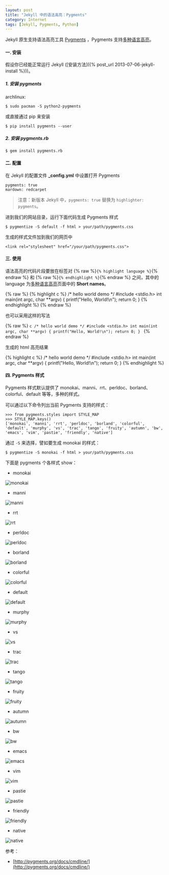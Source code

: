 ```yaml
---
layout: post
title: "Jekyll 中的语法高亮：Pygments"
category: Internet
tags: [Jekyll, Pygments, Python]
---
```


Jekyll 原生支持语法高亮工具 [Pygments](http://pygments.org/) ，Pygments 支持[多种语言高亮](http://pygments.org/docs/lexers/)。

#### 一. 安装

假设你已经能正常运行 Jekyll ([安装方法]({% post_url 2013-07-06-jekyll-install %}))。

##### 1. 安装 pygments

archlinux:

    $ sudo pacman -S python2-pygments

或直接通过 pip 来安装

    $ pip install pygments --user

<!-- more -->

##### 2. 安装 pygments.rb

    $ gem install pygments.rb

#### 二. 配置

在 Jekyll 的配置文件 **_config.yml** 中设置打开 Pygments

    pygments: true
    mardown: redcarpet

> 注意：新版本 Jekyll 中，`pygments: true` 替换为 `highlighter: pygments`。

进到我们的网站目录，运行下面代码生成 Pygments 样式

    $ pygmentize -S default -f html > your/path/pygments.css

生成的样式文件加到我们的网页中

    <link rel="stylesheet" href="/your/path/pygments.css">

#### 三. 使用

语法高亮的代码片段要放在标签对 {% raw %}`{% highlight language %}`{% endraw %} 和 {% raw %}`{% endhighlight %}`{% endraw %} 之间，其中的 language 为[多种语言高亮](http://pygments.org/docs/lexers/)页面中的 **Short names**。

{% raw %}
    {% highlight c %}
    /* hello world demo */
    #include <stdio.h>
    int main(int argc, char **argv)
    {
        printf("Hello, World!\n");
        return 0;
    }
    {% endhighlight %}
{% endraw %}

也可以采用这样的写法

{% raw %}
    ```c
    /* hello world demo */
    #include <stdio.h>
    int main(int argc, char **argv)
    {
        printf("Hello, World!\n");
        return 0;
    }
    ```
{% endraw %}

生成的 html 高亮结果

{% highlight c %}
/* hello world demo */
#include <stdio.h>
int main(int argc, char **argv)
{
    printf("Hello, World!\n");
    return 0;
}
{% endhighlight %}

#### 四. Pygments 样式

Pygments 样式默认提供了 monokai、manni、rrt、perldoc、borland、colorful、default 等等，多种的样式。

可以通过以下命令列出当前 Pygments 支持的样式：

    >>> from pygments.styles import STYLE_MAP
    >>> STYLE_MAP.keys()
    ['monokai', 'manni', 'rrt', 'perldoc', 'borland', 'colorful', 'default', 'murphy', 'vs', 'trac', 'tango', 'fruity', 'autumn', 'bw', 'emacs', 'vim', 'pastie', 'friendly', 'native']

通过 `-S` 来选择，譬如要生成 monokai 的样式：

    $ pygmentize -S monokai -f html > your/path/pygments.css

下面是 pygments 个各样式 show：

- monokai

![monokai](//cdn.09hd.com/images/2013/08/pygments-monokai.png)

- manni

![manni](//cdn.09hd.com/images/2013/08/pygments-manni.png)

- rrt

![rrt](//cdn.09hd.com/images/2013/08/pygments-rrt.png)

- perldoc

![perldoc](//cdn.09hd.com/images/2013/08/pygments-perldoc.png)

- borland

![borland](//cdn.09hd.com/images/2013/08/pygments-borland.png)

- colorful

![colorful](//cdn.09hd.com/images/2013/08/pygments-colorful.png)

- default

![default](//cdn.09hd.com/images/2013/08/pygments-default.png)

- murphy

![murphy](//cdn.09hd.com/images/2013/08/pygments-murphy.png)

- vs

![vs](//cdn.09hd.com/images/2013/08/pygments-vs.png)

- trac

![trac](//cdn.09hd.com/images/2013/08/pygments-trac.png)

- tango

![tango](//cdn.09hd.com/images/2013/08/pygments-tango.png)

- fruity

![fruity](//cdn.09hd.com/images/2013/08/pygments-fruity.png)

- autumn

![autumn](//cdn.09hd.com/images/2013/08/pygments-autumn.png)

- bw

![bw](//cdn.09hd.com/images/2013/08/pygments-bw.png)

- emacs

![emacs](//cdn.09hd.com/images/2013/08/pygments-emacs.png)

- vim

![vim](//cdn.09hd.com/images/2013/08/pygments-vim.png)

- pastie

![pastie](//cdn.09hd.com/images/2013/08/pygments-pastie.png)

- friendly

![friendly](//cdn.09hd.com/images/2013/08/pygments-friendly.png)

- native

![native](//cdn.09hd.com/images/2013/08/pygments-native.png)

参考：

* [http://pygments.org/docs/cmdline/](http://pygments.org/docs/cmdline/)

